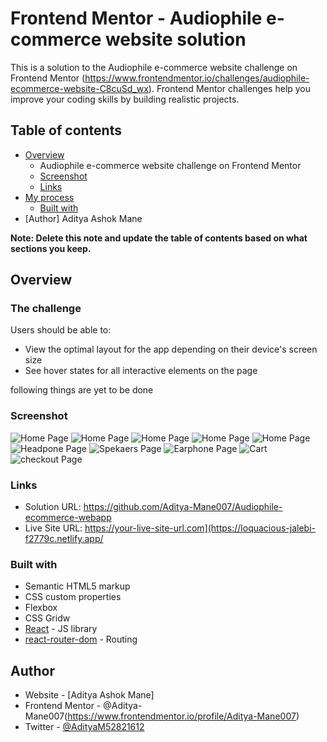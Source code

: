 # Frontend Mentor - Audiophile e-commerce website solution

This is a solution to the Audiophile e-commerce website challenge on Frontend Mentor (https://www.frontendmentor.io/challenges/audiophile-ecommerce-website-C8cuSd_wx). Frontend Mentor challenges help you improve your coding skills by building realistic projects.

## Table of contents

- [Overview](#overview)
  - Audiophile e-commerce website challenge on Frontend Mentor
  - [Screenshot](#screenshot)
  - [Links](#links)
- [My process](#my-process)
  - [Built with](#built-with)
- [Author] Aditya Ashok Mane

**Note: Delete this note and update the table of contents based on what sections you keep.**

## Overview

### The challenge

Users should be able to:

- View the optimal layout for the app depending on their device's screen size
- See hover states for all interactive elements on the page

following things are yet to be done

<!-- - Add/Remove products from the cart -->
<!-- - Edit product quantities in the cart -->
<!-- - Fill in all fields in the checkout -->
<!-- - Receive form validations if fields are missed or incorrect during checkout -->
<!-- - See correct checkout totals depending on the products in the cart -->
  <!-- - Shipping always adds $50 to the order -->
  <!-- - VAT is calculated as 20% of the product total, excluding shipping -->
<!-- - See an order confirmation modal after checking out with an order summary -->
<!-- - **Bonus**: Keep track of what's in the cart, even after refreshing the browser (`localStorage` could be used for this if you're not building out a full-stack app) -->

### Screenshot

![Home Page](image-1.png)
![Home Page](image-2.png)
![Home Page](image-3.png)
![Home Page](image-4.png)
![Home Page](image-5.png)
![Headpone Page](image-6.png)
![Spekaers Page](image-7.png)
![Earphone Page](image-8.png)
![Cart](image-9.png)
![checkout Page](image-10.png)

### Links

- Solution URL:  https://github.com/Aditya-Mane007/Audiophile-ecommerce-webapp
- Live Site URL: https://your-live-site-url.com](https://loquacious-jalebi-f2779c.netlify.app/

### Built with

- Semantic HTML5 markup
- CSS custom properties
- Flexbox
- CSS Gridw
- [React](https://reactjs.org/) - JS library
- [react-router-dom](https://reactrouter.com/en/main) - Routing

## Author

- Website - [Aditya Ashok Mane]
- Frontend Mentor - @Aditya-Mane007(https://www.frontendmentor.io/profile/Aditya-Mane007)
- Twitter - [@AdityaM52821612](https://twitter.com/AdityaM52821612)
